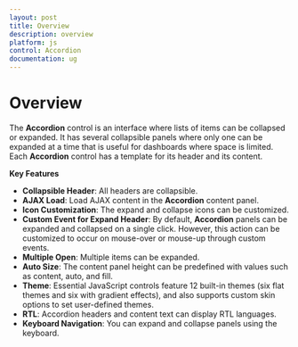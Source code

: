 ```yaml
---
layout: post
title: Overview
description: overview
platform: js
control: Accordion 
documentation: ug
---
```


# Overview

The **Accordion** control is an interface where lists of items can be collapsed or expanded. It has several collapsible panels where only one can be expanded at a time that is useful for dashboards where space is limited. Each **Accordion** control has a template for its header and its content.

**Key Features**

* **Collapsible Header**: All headers are collapsible. 
* **AJAX Load**: Load AJAX content in the **Accordion** content panel.
* **Icon Customization**: The expand and collapse icons can be customized.
* **Custom Event for Expand Header**: By default, **Accordion** panels can be expanded and collapsed on a single click. However, this action can be customized to occur on mouse-over or mouse-up through custom events.
* **Multiple Open**: Multiple items can be expanded.
* **Auto Size**: The content panel height can be predefined with values such as content, auto, and fill.
* **Theme**: Essential JavaScript controls feature 12 built-in themes (six flat themes and six with gradient effects), and also supports custom skin options to set user-defined themes.
* **RTL**: Accordion headers and content text can display RTL languages. 
* **Keyboard Navigation**: You can expand and collapse panels using the keyboard. 